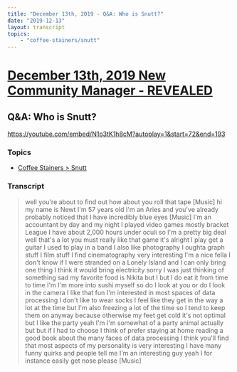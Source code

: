 ```yaml
---
title: "December 13th, 2019 - Q&A: Who is Snutt?"
date: "2019-12-13"
layout: transcript
topics: 
    - "coffee-stainers/snutt"
---
```

# [December 13th, 2019 New Community Manager - REVEALED](../2019-12-13.md)
## Q&A: Who is Snutt?
https://youtube.com/embed/N1o3tK1h8cM?autoplay=1&start=72&end=193
### Topics
* [Coffee Stainers > Snutt](../topics/coffee-stainers/snutt.md)

### Transcript

> well you're about to find out how about
> you roll that tape
> [Music]
> hi my name is Newt I'm 57 years old I'm
> an Aries and you've already probably
> noticed that I have incredibly blue eyes
> [Music]
> I'm an accountant by day and my night I
> played video games mostly bracket League
> I have about 2,000 hours under oculi so
> I'm a pretty big deal well that's a lot
> you must really like that game it's
> alright I play get a guitar I used to
> play in a band I also like photography
> I oughta graph stuff I film stuff I find
> cinematography very interesting I'm a
> nice fella I don't know if I were
> stranded on a Lonely Island and I can
> only bring one thing I think it would
> bring electricity sorry I was just
> thinking of something sad my favorite
> food is Nikita but I but I do eat it
> from time to time I'm I'm more into
> sushi myself so do I look at you or do I
> look in the camera
> I like that fun I'm interested in most
> spaces of data processing I don't like
> to wear socks I feel like they get in
> the way a lot at the time but I'm also
> freezing a lot of the time so I tend to
> keep them on anyway because otherwise my
> feet get cold it's not optimal but I
> like the party yeah I'm I'm somewhat of
> a party animal actually but but if I had
> to choose I think of prefer staying at
> home reading a good book about the many
> faces of data processing I think you'll
> find that most aspects of my personality
> is very interesting
> I have many funny quirks and people tell
> me I'm an interesting guy yeah I for
> instance easily get nose please
> [Music]
